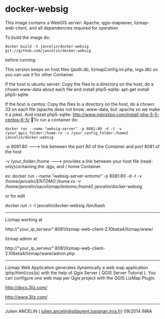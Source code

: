 docker-websig
=============

This image contains a WebGIS server: 
Apache, qgis-mapsever, lizmap-web-client, and all dependencies required for operation


To build the image do:

```
docker build -t jancelin/docker-websig git://github.com/jancelin/docker-websig
```

before running: 

This version keeps on host files (jauth.db, lizmapConfig.ini.php, logs.db) so you can use it for other Container. 

If the host is ubuntu server:
Copy the files to a directory on the host, do a chown www-data about each file and install php5-sqlite: apt-get install php5-sqlite

If the host is centos: Copy the files to a directory on the host, do a chown: 33 on each file (apache does not know :www-data, but :apache so we make it a joke). And install php5-sqlite: http://www.nginxtips.com/install-php-5-5-centos-6-5/

To run a container do:
```
docker run --name "websig-server" -p 8081:80 -d -t -v /your_qgis_folder:/home:ro -v /your_config_folder:/home2 jancelin/docker-websig
```

-p 8081:80 ---> link between the port 80 of the Container and port 8081 of the host

-v /your_folder:/home ---> provides a link between your host file (read-only)containing the .qgs, and / home Container.

ex: docker run --name "websig-server-entomo" -p 8081:80 -d -t -v /home/jancelin/ENTOMO:/home:ro -v /home/jancelin/sauvlizmap/entomo:/home2 jancelin/docker-websig




or for edit 

docker run  -i -t jancelin/docker-websig /bin/bash 

____________________________________________________________________________________

Lizmap working at 

http://"your_ip_serveur":8081/lizmap-web-client-2.10beta4/lizmap/www/

lizmap admin at 

http://"your_ip_serveur":8081/lizmap-web-client-2.10beta4/lizmap/www/admin.php

____________________________________________________________________________________

Lizmap Web Application generates dynamically a web map application (php/html/css/js) with the help of Qgis Server ( QGIS Server Tutorial ). You can configure one web map per Qgis project with the QGIS LizMap Plugin.

http://docs.3liz.com/

http://www.3liz.com/

____________________________________________________________________________________

Julien ANCELIN ( julien.ancelin@stlaurent.lusignan.inra.fr) 09/2014 INRA
